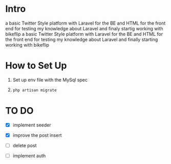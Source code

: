 # Intro

a basic Twitter Style  platform with Laravel  for the BE and HTML for the front end for testing my knowledge about Laravel and finaly  startig working with bikeflip a basic Twitter Style  platform with Laravel  for the BE and HTML for the front end for testing my knowledge about Laravel and finally starting working with bikeflip 

# How to Set Up

1. Set up env file with  the MySql spec

2. ```bash
   php artisan migrate
   ```

# TO DO

- [x] implement seeder

- [x] improve  the post insert

- [ ] delete post

- [ ] implement auth
  
  
